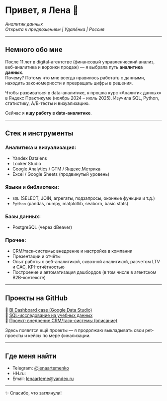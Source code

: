 <h1 align="left">Привет, я Лена 👋</h1>

<p align="left">
  <em>Аналитик данных <br>
  Открыта к предложениям | Удалёнка | Россия</em>
</p>

---

## Немного обо мне

После 11 лет в digital-агентстве (финансовый управленческий анализ, веб-аналитика и воронки продаж) — я выбрала путь **аналитика данных**.  
Почему? Потому что мне всегда нравилось работать с данными, находить закономерности и превращать цифры в решения.

Чтобы развиваться в data-аналитике, я прошла курс «Аналитик данных» в Яндекс Практикуме (ноябрь 2024 – июль 2025). Изучила SQL, Python, статистику, A/B-тесты и визуализацию. 

Сейчас я **ищу работу в data-аналитике**. 

---

## Стек и инструменты

### Аналитика и визуализация:
- Yandex Datalens
- Looker Studio
- Google Analytics / GTM /  Яндекс.Метрика
- Excel / Google Sheets (продвинутый уровень)

### Языки и библиотеки:
- `SQL` (SELECT, JOIN, агрегаты, подзапросы, оконные функции и т.д.)
- `Python` (pandas, numpy, matplotlib, seaborn, basic stats)

### Базы данных:
- PostgreSQL (через dBeaver)


### Прочее:
- CRM/таск-системы: внедрение и настройка в компании  
- Презентации и отчёты
- Опыт работы с веб-аналитикой, сквозной аналитикой, расчетом LTV и CAC, KPI-отчётностью  
- Построение и автоматизация дашбордов (в том числе в агентском B2B-контексте)

---

## Проекты на GitHub

🔹 [BI Dashboard case (Google Data Studio)](ссылка-позже)  
🔹 [SQL-исследование на учебных данных](ссылка-позже)  
🔹 [Проект: внедрение CRM/таск-системы (описание)](ссылка-позже)

Здесь появятся ещё проекты — я продолжаю выкладывать свои pet-проекты и кейсы по мере финализации.

---

## Где меня найти

- Telegram: [@lenaartemenko](https://t.me/lenaartemenko)
- HH.ru: 
- Email: lenaarteme@yandex.ru

---

<p align="left">
  ✨ Спасибо, что заглянули!
</p>
